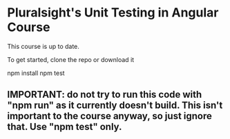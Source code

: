 # Pluralsight's Unit Testing in Angular Course
This course is up to date.

To get started, clone the repo or download it

npm install
npm test

## IMPORTANT: do not try to run this code with "npm run" as it currently doesn't build. This isn't important to the course anyway, so just ignore that. Use "npm test" only.
